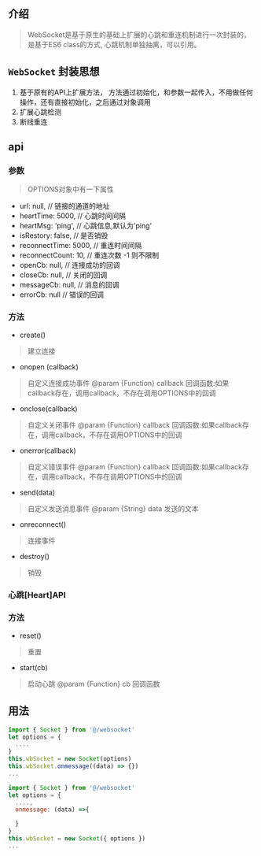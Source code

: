 ## 介绍

> WebSocket是基于原生的基础上扩展的心跳和重连机制进行一次封装的，是基于ES6 class的方式, 心跳机制单独抽离，可以引用。


## `WebSocket` 封装思想

1. 基于原有的API上扩展方法， 方法通过初始化，和参数一起传入，不用做任何操作，还有直接初始化，之后通过对象调用
2. 扩展心跳检测
3. 断线重连


##  api

### 参数

> OPTIONS对象中有一下属性

-    url: null, // 链接的通道的地址
-    heartTime: 5000, // 心跳时间间隔
-    heartMsg: 'ping', // 心跳信息,默认为'ping'
-    isRestory: false, // 是否销毁
-    reconnectTime: 5000, // 重连时间间隔
-    reconnectCount: 10, // 重连次数 -1 则不限制
-    openCb: null, // 连接成功的回调
-    closeCb: null, // 关闭的回调
-    messageCb: null, // 消息的回调
-    errorCb: null // 错误的回调

### 方法

- create()
> 建立连接

- onopen (callback)
> 自定义连接成功事件
> @param {Function} callback 回调函数:如果callback存在，调用callback，不存在调用OPTIONS中的回调

- onclose(callback)
> 自定义关闭事件
> @param {Function} callback 回调函数:如果callback存在，调用callback，不存在调用OPTIONS中的回调

- onerror(callback)
> 自定义错误事件
> @param {Function} callback 回调函数:如果callback存在，调用callback，不存在调用OPTIONS中的回调

- send(data)
> 自定义发送消息事件
> @param {String} data 发送的文本

- onreconnect()
> 连接事件

- destroy()
> 销毁


### 心跳[Heart]API

### 方法

- reset()
> 重置

- start(cb)
> 启动心跳
> @param {Function} cb 回调函数



## 用法


``` javascript
import { Socket } from '@/websocket'
let options = {
  ....
}
this.wbSocket = new Socket(options)
this.wbSocket.onmessage((data) => {})
...

```

``` javascript
import { Socket } from '@/websocket'
let options = {
  ....,
  onmessage: (data) =>{

  }
}
this.wbSocket = new Socket({ options })
...

```
